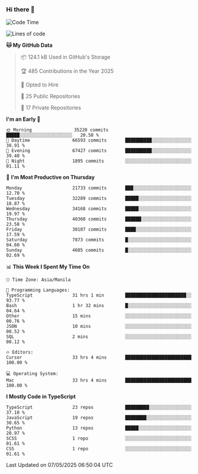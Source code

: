 ### Hi there 👋

<!--START_SECTION:waka-->
![Code Time](http://img.shields.io/badge/Code%20Time-1%2C704%20hrs%2058%20mins-blue)

![Lines of code](https://img.shields.io/badge/From%20Hello%20World%20I%27ve%20Written-64.9%20million%20lines%20of%20code-blue)

**🐱 My GitHub Data** 

> 📦 124.1 kB Used in GitHub's Storage 
 > 
> 🏆 485 Contributions in the Year 2025
 > 
> 💼 Opted to Hire
 > 
> 📜 25 Public Repositories 
 > 
> 🔑 17 Private Repositories 
 > 
**I'm an Early 🐤** 

```text
🌞 Morning                35220 commits       █████░░░░░░░░░░░░░░░░░░░░   20.58 % 
🌆 Daytime                66593 commits       ██████████░░░░░░░░░░░░░░░   38.91 % 
🌃 Evening                67427 commits       ██████████░░░░░░░░░░░░░░░   39.40 % 
🌙 Night                  1895 commits        ░░░░░░░░░░░░░░░░░░░░░░░░░   01.11 % 
```
📅 **I'm Most Productive on Thursday** 

```text
Monday                   21733 commits       ███░░░░░░░░░░░░░░░░░░░░░░   12.70 % 
Tuesday                  32289 commits       █████░░░░░░░░░░░░░░░░░░░░   18.87 % 
Wednesday                34168 commits       █████░░░░░░░░░░░░░░░░░░░░   19.97 % 
Thursday                 40360 commits       ██████░░░░░░░░░░░░░░░░░░░   23.58 % 
Friday                   30107 commits       ████░░░░░░░░░░░░░░░░░░░░░   17.59 % 
Saturday                 7873 commits        █░░░░░░░░░░░░░░░░░░░░░░░░   04.60 % 
Sunday                   4605 commits        █░░░░░░░░░░░░░░░░░░░░░░░░   02.69 % 
```


📊 **This Week I Spent My Time On** 

```text
🕑︎ Time Zone: Asia/Manila

💬 Programming Languages: 
TypeScript               31 hrs 1 min        ███████████████████████░░   93.77 % 
Bash                     1 hr 32 mins        █░░░░░░░░░░░░░░░░░░░░░░░░   04.64 % 
Other                    15 mins             ░░░░░░░░░░░░░░░░░░░░░░░░░   00.76 % 
JSON                     10 mins             ░░░░░░░░░░░░░░░░░░░░░░░░░   00.52 % 
SQL                      2 mins              ░░░░░░░░░░░░░░░░░░░░░░░░░   00.12 % 

🔥 Editors: 
Cursor                   33 hrs 4 mins       █████████████████████████   100.00 % 

💻 Operating System: 
Mac                      33 hrs 4 mins       █████████████████████████   100.00 % 
```

**I Mostly Code in TypeScript** 

```text
TypeScript               23 repos            █████████░░░░░░░░░░░░░░░░   37.10 % 
JavaScript               19 repos            ████████░░░░░░░░░░░░░░░░░   30.65 % 
Python                   13 repos            █████░░░░░░░░░░░░░░░░░░░░   20.97 % 
SCSS                     1 repo              ░░░░░░░░░░░░░░░░░░░░░░░░░   01.61 % 
CSS                      1 repo              ░░░░░░░░░░░░░░░░░░░░░░░░░   01.61 % 
```




 Last Updated on 07/05/2025 06:50:04 UTC
<!--END_SECTION:waka-->
